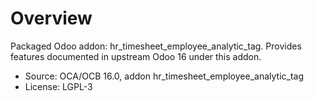 # Overview

Packaged Odoo addon: hr_timesheet_employee_analytic_tag. Provides features documented in upstream Odoo 16 under this addon.

- Source: OCA/OCB 16.0, addon hr_timesheet_employee_analytic_tag
- License: LGPL-3
